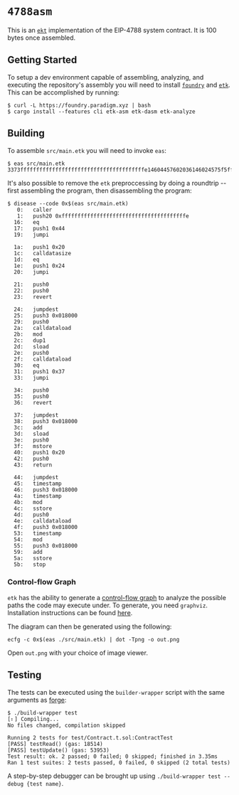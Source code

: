# `4788asm`

This is an [`ekt`][etk] implementation of the EIP-4788
system contract. It is 100 bytes once assembled.

## Getting Started

To setup a dev environment capable of assembling, analyzing, and executing the
repository's assembly you will need to install [`foundry`][foundry] and
[`etk`][etk]. This can be accomplished by running:

```console
$ curl -L https://foundry.paradigm.xyz | bash
$ cargo install --features cli etk-asm etk-dasm etk-analyze
```

## Building

To assemble `src/main.etk` you will need to invoke `eas`:

```console
$ eas src/main.etk
3373fffffffffffffffffffffffffffffffffffffffe14604457602036146024575f5ffd5b620180005f350680545f35146037575f5ffd5b6201800001545f5260205ff35b42620180004206555f3562018000420662018000015500
```

It's also possible to remove the `etk` preproccessing by doing a roundtrip --
first assembling the program, then disassembling the program:

```console
$ disease --code 0x$(eas src/main.etk)
   0:   caller
   1:   push20 0xfffffffffffffffffffffffffffffffffffffffe
  16:   eq
  17:   push1 0x44
  19:   jumpi

  1a:   push1 0x20
  1c:   calldatasize
  1d:   eq
  1e:   push1 0x24
  20:   jumpi

  21:   push0
  22:   push0
  23:   revert

  24:   jumpdest
  25:   push3 0x018000
  29:   push0
  2a:   calldataload
  2b:   mod
  2c:   dup1
  2d:   sload
  2e:   push0
  2f:   calldataload
  30:   eq
  31:   push1 0x37
  33:   jumpi

  34:   push0
  35:   push0
  36:   revert

  37:   jumpdest
  38:   push3 0x018000
  3c:   add
  3d:   sload
  3e:   push0
  3f:   mstore
  40:   push1 0x20
  42:   push0
  43:   return

  44:   jumpdest
  45:   timestamp
  46:   push3 0x018000
  4a:   timestamp
  4b:   mod
  4c:   sstore
  4d:   push0
  4e:   calldataload
  4f:   push3 0x018000
  53:   timestamp
  54:   mod
  55:   push3 0x018000
  59:   add
  5a:   sstore
  5b:   stop
```

### Control-flow Graph

`etk` has the ability to generate a [control-flow graph][cfg] to analyze the
possible paths the code may execute under. To generate, you  need `graphviz`.
Installation instructions can be found [here][graphviz].

The diagram can then be generated using the following:

```console
ecfg -c 0x$(eas ./src/main.etk) | dot -Tpng -o out.png
```

Open `out.png` with your choice of image viewer.

## Testing

The tests can be executed using the `builder-wrapper` script with the same
arguments as [forge][forge]:

```console
$ ./build-wrapper test
[⠆] Compiling...
No files changed, compilation skipped

Running 2 tests for test/Contract.t.sol:ContractTest
[PASS] testRead() (gas: 18514)
[PASS] testUpdate() (gas: 53953)
Test result: ok. 2 passed; 0 failed; 0 skipped; finished in 3.35ms
Ran 1 test suites: 2 tests passed, 0 failed, 0 skipped (2 total tests)
```

A step-by-step debugger can be brought up using `./build-wrapper test --debug {test name}`.

[cfg]: https://en.wikipedia.org/wiki/Control-flow_graph
[etk]: https://github.com/quilt/etk
[forge]: https://github.com/foundry-rs/foundry/blob/master/forge
[foundry]: https://getfoundry.sh/
[graphviz]: https://graphviz.org/download/
